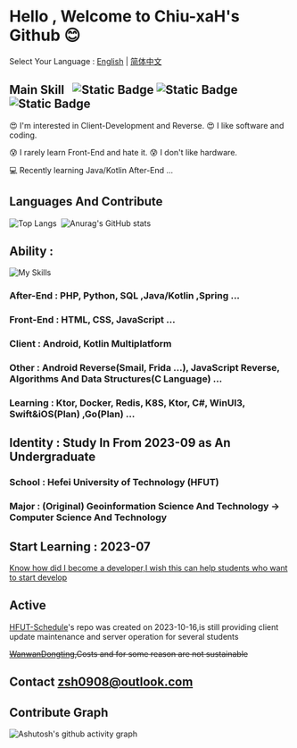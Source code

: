 # Hello , Welcome to Chiu-xaH's Github 😊

Select Your Language : [English](/README.md) | [简体中文](/README-zh_rCN.md)

## Main Skill $~$  ![Static Badge](https://img.shields.io/badge/Kotlin-8A2BE2) ![Static Badge](https://img.shields.io/badge/Java-D6300F)  ![Static Badge](https://img.shields.io/badge/Android-4FB054)

😍 I'm interested in Client-Development and Reverse. 😍 I like software and coding.

😰 I rarely learn Front-End and hate it.  😰 I don't like hardware.

💻 Recently learning Java/Kotlin After-End ...

## Languages And Contribute
![Top Langs](https://github-readme-stats.vercel.app/api/top-langs/?username=Chiu-xaH&layout=compact)$~$
![Anurag's GitHub stats](https://github-readme-stats.vercel.app/api?username=Chiu-xaH&show_icons=true&count_private=true&locale=en&hide_title=true)

## Ability :
![My Skills](https://skillicons.dev/icons?i=c,java,kotlin,androidstudio,gradle,postgres,sqlite,git,materialui,md,dart,flutter,html,css,js,nodejs,nginx,php,py,linux,mysql,maven,spring,ktor,dotnet,cs)
### After-End : PHP, Python, SQL ,Java/Kotlin ,Spring  ...
### Front-End : HTML, CSS, JavaScript ...
### Client : Android, Kotlin Multiplatform
### Other : Android Reverse(Smail, Frida ...), JavaScript Reverse, Algorithms And Data Structures(C Language) ...
### Learning : Ktor, Docker, Redis, K8S, Ktor, C#, WinUI3, Swift&iOS(Plan) ,Go(Plan) ...

## Identity : Study In From 2023-09 as An Undergraduate
### School : Hefei University of Technology (HFUT)
### Major : (Original) Geoinformation Science And Technology -> Computer Science And Technology

## Start Learning : 2023-07
[Know how did I become a developer,I wish this can help students who want to start develop](/Skills.png)

## Active
[HFUT-Schedule](https://github.com/Chiu-xaH/HFUT-Schedule)'s repo was created on 2023-10-16,is still providing client update maintenance and server operation for several students

~~[WanwanDongting](https://github.com/Chiu-xaH/WanwanDongting-Client),Costs and for some reason are not sustainable~~

## Contact zsh0908@outlook.com
## Contribute Graph
![Ashutosh's github activity graph](https://github-readme-activity-graph.vercel.app/graph?username=Chiu-xaH&custom_title=Contribute)
